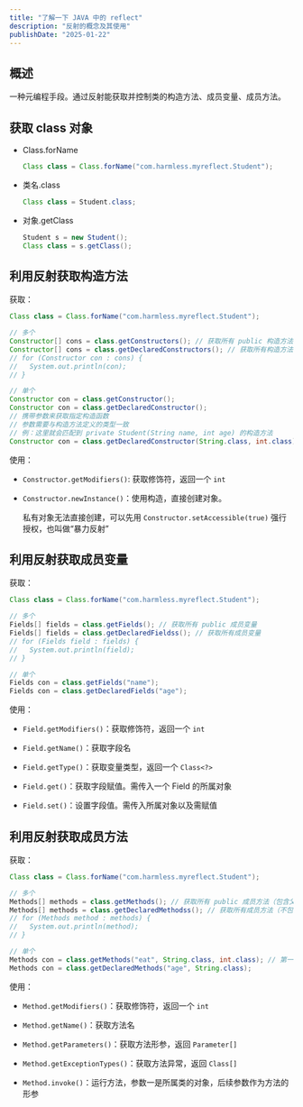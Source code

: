 ```yaml
---
title: "了解一下 JAVA 中的 reflect"
description: "反射的概念及其使用"
publishDate: "2025-01-22"
---
```


## 概述

一种元编程手段。通过反射能获取并控制类的构造方法、成员变量、成员方法。

## 获取 class 对象

- Class.forName

  ```java
  Class class = Class.forName("com.harmless.myreflect.Student");
  ```

- 类名.class

  ```java
  Class class = Student.class;
  ```

- 对象.getClass

  ```java
  Student s = new Student();
  Class class = s.getClass();
  ```

## 利用反射获取构造方法

获取：

```java
Class class = Class.forName("com.harmless.myreflect.Student");

// 多个
Constructor[] cons = class.getConstructors(); // 获取所有 public 构造方法
Constructor[] cons = class.getDeclaredConstructors(); // 获取所有构造方法
// for (Constructor con : cons) {
//   System.out.println(con);
// }

// 单个
Constructor con = class.getConstructor();
Constructor con = class.getDeclaredConstructor();
// 携带参数来获取指定构造函数
// 参数需要与构造方法定义的类型一致
// 例：这里就会匹配到 private Student(String name, int age) 的构造方法
Constructor con = class.getDeclaredConstructor(String.class, int.class);
```

使用：

- `Constructor.getModifiers()`: 获取修饰符，返回一个 `int`

- `Constructor.newInstance()`：使用构造，直接创建对象。

  私有对象无法直接创建，可以先用 `Constructor.setAccessible(true)` 强行授权，也叫做“暴力反射”

## 利用反射获取成员变量

获取：

```java
Class class = Class.forName("com.harmless.myreflect.Student");

// 多个
Fields[] fields = class.getFields(); // 获取所有 public 成员变量
Fields[] fields = class.getDeclaredFieldss(); // 获取所有成员变量
// for (Fields field : fields) {
//   System.out.println(field);
// }

// 单个
Fields con = class.getFields("name");
Fields con = class.getDeclaredFields("age");
```

使用：

- `Field.getModifiers()`：获取修饰符，返回一个 `int`

- `Field.getName()`：获取字段名

- `Field.getType()`：获取变量类型，返回一个 `Class<?>`

- `Field.get()`：获取字段赋值。需传入一个 Field 的所属对象

- `Field.set()`：设置字段值。需传入所属对象以及需赋值

## 利用反射获取成员方法

获取：

```java
Class class = Class.forName("com.harmless.myreflect.Student");

// 多个
Methods[] methods = class.getMethods(); // 获取所有 public 成员方法（包含父类）
Methods[] methods = class.getDeclaredMethodss(); // 获取所有成员方法（不包含父类）
// for (Methods method : methods) {
//   System.out.println(method);
// }

// 单个
Methods con = class.getMethods("eat", String.class, int.class); // 第一个参数是名字，后面的参数是方法的形参
Methods con = class.getDeclaredMethods("age", String.class);
```

使用：

- `Method.getModifiers()`：获取修饰符，返回一个 `int`

- `Method.getName()`：获取方法名

- `Method.getParameters()`：获取方法形参，返回 `Parameter[]`

- `Method.getExceptionTypes()`：获取方法异常，返回 `Class[]`

- `Method.invoke()`：运行方法，参数一是所属类的对象，后续参数作为方法的形参
